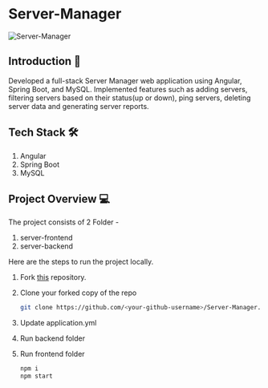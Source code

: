 # Server-Manager
![Server-Manager](https://github.com/shivang17d/Server-Manager/assets/86548591/e49b3fa0-12c1-48ed-a434-ff8d97dea2a9)


## Introduction 👋

Developed a full-stack Server Manager web application using Angular, Spring Boot, and MySQL.
Implemented features such as adding servers, filtering servers based on their status(up or down), ping servers, deleting server data and
generating server reports.

## Tech Stack 🛠️

1. Angular
2. Spring Boot
3. MySQL

## Project Overview 💻

The project consists of 2 Folder -
1. server-frontend
2. server-backend

Here are the steps to run the project locally.

1. Fork [this](https://github.com/shivang17d/Server-Manager) repository.

2. Clone your forked copy of the repo

   ```bash
   git clone https://github.com/<your-github-username>/Server-Manager.git
   ```

3. Update application.yml
  
4. Run backend folder
   
5. Run frontend folder  

   ```bash
   npm i
   npm start
   ```


